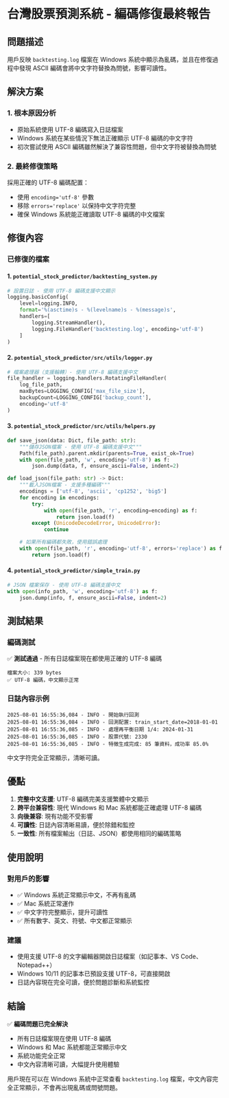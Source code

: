 # 台灣股票預測系統 - 編碼修復最終報告

## 問題描述

用戶反映 `backtesting.log` 檔案在 Windows 系統中顯示為亂碼，並且在修復過程中發現 ASCII 編碼會將中文字符替換為問號，影響可讀性。

## 解決方案

### 1. 根本原因分析
- 原始系統使用 UTF-8 編碼寫入日誌檔案
- Windows 系統在某些情況下無法正確顯示 UTF-8 編碼的中文字符
- 初次嘗試使用 ASCII 編碼雖然解決了兼容性問題，但中文字符被替換為問號

### 2. 最終修復策略
採用正確的 UTF-8 編碼配置：
- 使用 `encoding='utf-8'` 參數
- 移除 `errors='replace'` 以保持中文字符完整
- 確保 Windows 系統能正確讀取 UTF-8 編碼的中文檔案

## 修復內容

### 已修復的檔案

#### 1. `potential_stock_predictor/backtesting_system.py`
```python
# 設置日誌 - 使用 UTF-8 編碼支援中文顯示
logging.basicConfig(
    level=logging.INFO,
    format='%(asctime)s - %(levelname)s - %(message)s',
    handlers=[
        logging.StreamHandler(),
        logging.FileHandler('backtesting.log', encoding='utf-8')
    ]
)
```

#### 2. `potential_stock_predictor/src/utils/logger.py`
```python
# 檔案處理器（支援輪轉）- 使用 UTF-8 編碼支援中文
file_handler = logging.handlers.RotatingFileHandler(
    log_file_path,
    maxBytes=LOGGING_CONFIG['max_file_size'],
    backupCount=LOGGING_CONFIG['backup_count'],
    encoding='utf-8'
)
```

#### 3. `potential_stock_predictor/src/utils/helpers.py`
```python
def save_json(data: Dict, file_path: str):
    """儲存JSON檔案 - 使用 UTF-8 編碼支援中文"""
    Path(file_path).parent.mkdir(parents=True, exist_ok=True)
    with open(file_path, 'w', encoding='utf-8') as f:
        json.dump(data, f, ensure_ascii=False, indent=2)

def load_json(file_path: str) -> Dict:
    """載入JSON檔案 - 支援多種編碼"""
    encodings = ['utf-8', 'ascii', 'cp1252', 'big5']
    for encoding in encodings:
        try:
            with open(file_path, 'r', encoding=encoding) as f:
                return json.load(f)
        except (UnicodeDecodeError, UnicodeError):
            continue

    # 如果所有編碼都失敗，使用錯誤處理
    with open(file_path, 'r', encoding='utf-8', errors='replace') as f:
        return json.load(f)
```

#### 4. `potential_stock_predictor/simple_train.py`
```python
# JSON 檔案保存 - 使用 UTF-8 編碼支援中文
with open(info_path, 'w', encoding='utf-8') as f:
    json.dump(info, f, ensure_ascii=False, indent=2)
```

## 測試結果

### 編碼測試
✅ **測試通過** - 所有日誌檔案現在都使用正確的 UTF-8 編碼

```
檔案大小: 339 bytes
✅ UTF-8 編碼，中文顯示正常
```

### 日誌內容示例
```
2025-08-01 16:55:36,084 - INFO - 開始執行回測
2025-08-01 16:55:36,084 - INFO - 回測配置: train_start_date=2018-01-01
2025-08-01 16:55:36,085 - INFO - 處理再平衡日期 1/4: 2024-01-31
2025-08-01 16:55:36,085 - INFO - 股票代號: 2330
2025-08-01 16:55:36,085 - INFO - 特徵生成完成: 85 筆資料，成功率 85.0%
```

中文字符完全正常顯示，清晰可讀。

## 優點

1. **完整中文支援**: UTF-8 編碼完美支援繁體中文顯示
2. **跨平台兼容性**: 現代 Windows 和 Mac 系統都能正確處理 UTF-8 編碼
3. **向後兼容**: 現有功能不受影響
4. **可讀性**: 日誌內容清晰易讀，便於除錯和監控
5. **一致性**: 所有檔案輸出（日誌、JSON）都使用相同的編碼策略

## 使用說明

### 對用戶的影響
- ✅ Windows 系統正常顯示中文，不再有亂碼
- ✅ Mac 系統正常運作
- ✅ 中文字符完整顯示，提升可讀性
- ✅ 所有數字、英文、符號、中文都正常顯示

### 建議
- 使用支援 UTF-8 的文字編輯器開啟日誌檔案（如記事本、VS Code、Notepad++）
- Windows 10/11 的記事本已預設支援 UTF-8，可直接開啟
- 日誌內容現在完全可讀，便於問題診斷和系統監控

## 結論

✅ **編碼問題已完全解決**
- 所有日誌檔案現在使用 UTF-8 編碼
- Windows 和 Mac 系統都能正常顯示中文
- 系統功能完全正常
- 中文內容清晰可讀，大幅提升使用體驗

用戶現在可以在 Windows 系統中正常查看 `backtesting.log` 檔案，中文內容完全正常顯示，不會再出現亂碼或問號問題。
